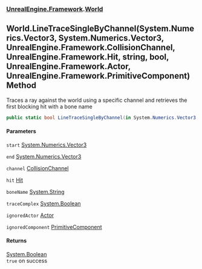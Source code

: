### [UnrealEngine.Framework](./UnrealEngine-Framework.md 'UnrealEngine.Framework').[World](./World.md 'UnrealEngine.Framework.World')
## World.LineTraceSingleByChannel(System.Numerics.Vector3, System.Numerics.Vector3, UnrealEngine.Framework.CollisionChannel, UnrealEngine.Framework.Hit, string, bool, UnrealEngine.Framework.Actor, UnrealEngine.Framework.PrimitiveComponent) Method
Traces a ray against the world using a specific channel and retrieves the first blocking hit with a bone name  
```csharp
public static bool LineTraceSingleByChannel(in System.Numerics.Vector3 start, in System.Numerics.Vector3 end, UnrealEngine.Framework.CollisionChannel channel, ref UnrealEngine.Framework.Hit hit, ref string boneName, bool traceComplex=false, UnrealEngine.Framework.Actor ignoredActor=null, UnrealEngine.Framework.PrimitiveComponent ignoredComponent=null);
```
#### Parameters
<a name='UnrealEngine-Framework-World-LineTraceSingleByChannel(System-Numerics-Vector3_System-Numerics-Vector3_UnrealEngine-Framework-CollisionChannel_UnrealEngine-Framework-Hit_string_bool_UnrealEngine-Framework-Actor_UnrealEngine-Framework-PrimitiveComponent)-start'></a>
`start` [System.Numerics.Vector3](https://docs.microsoft.com/en-us/dotnet/api/System.Numerics.Vector3 'System.Numerics.Vector3')  
  
<a name='UnrealEngine-Framework-World-LineTraceSingleByChannel(System-Numerics-Vector3_System-Numerics-Vector3_UnrealEngine-Framework-CollisionChannel_UnrealEngine-Framework-Hit_string_bool_UnrealEngine-Framework-Actor_UnrealEngine-Framework-PrimitiveComponent)-end'></a>
`end` [System.Numerics.Vector3](https://docs.microsoft.com/en-us/dotnet/api/System.Numerics.Vector3 'System.Numerics.Vector3')  
  
<a name='UnrealEngine-Framework-World-LineTraceSingleByChannel(System-Numerics-Vector3_System-Numerics-Vector3_UnrealEngine-Framework-CollisionChannel_UnrealEngine-Framework-Hit_string_bool_UnrealEngine-Framework-Actor_UnrealEngine-Framework-PrimitiveComponent)-channel'></a>
`channel` [CollisionChannel](./CollisionChannel.md 'UnrealEngine.Framework.CollisionChannel')  
  
<a name='UnrealEngine-Framework-World-LineTraceSingleByChannel(System-Numerics-Vector3_System-Numerics-Vector3_UnrealEngine-Framework-CollisionChannel_UnrealEngine-Framework-Hit_string_bool_UnrealEngine-Framework-Actor_UnrealEngine-Framework-PrimitiveComponent)-hit'></a>
`hit` [Hit](./Hit.md 'UnrealEngine.Framework.Hit')  
  
<a name='UnrealEngine-Framework-World-LineTraceSingleByChannel(System-Numerics-Vector3_System-Numerics-Vector3_UnrealEngine-Framework-CollisionChannel_UnrealEngine-Framework-Hit_string_bool_UnrealEngine-Framework-Actor_UnrealEngine-Framework-PrimitiveComponent)-boneName'></a>
`boneName` [System.String](https://docs.microsoft.com/en-us/dotnet/api/System.String 'System.String')  
  
<a name='UnrealEngine-Framework-World-LineTraceSingleByChannel(System-Numerics-Vector3_System-Numerics-Vector3_UnrealEngine-Framework-CollisionChannel_UnrealEngine-Framework-Hit_string_bool_UnrealEngine-Framework-Actor_UnrealEngine-Framework-PrimitiveComponent)-traceComplex'></a>
`traceComplex` [System.Boolean](https://docs.microsoft.com/en-us/dotnet/api/System.Boolean 'System.Boolean')  
  
<a name='UnrealEngine-Framework-World-LineTraceSingleByChannel(System-Numerics-Vector3_System-Numerics-Vector3_UnrealEngine-Framework-CollisionChannel_UnrealEngine-Framework-Hit_string_bool_UnrealEngine-Framework-Actor_UnrealEngine-Framework-PrimitiveComponent)-ignoredActor'></a>
`ignoredActor` [Actor](./Actor.md 'UnrealEngine.Framework.Actor')  
  
<a name='UnrealEngine-Framework-World-LineTraceSingleByChannel(System-Numerics-Vector3_System-Numerics-Vector3_UnrealEngine-Framework-CollisionChannel_UnrealEngine-Framework-Hit_string_bool_UnrealEngine-Framework-Actor_UnrealEngine-Framework-PrimitiveComponent)-ignoredComponent'></a>
`ignoredComponent` [PrimitiveComponent](./PrimitiveComponent.md 'UnrealEngine.Framework.PrimitiveComponent')  
  
#### Returns
[System.Boolean](https://docs.microsoft.com/en-us/dotnet/api/System.Boolean 'System.Boolean')  
`true` on success  
